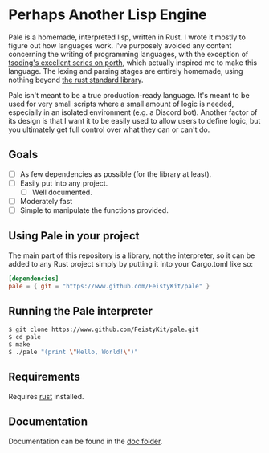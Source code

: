 # Perhaps Another Lisp Engine

Pale is a homemade, interpreted lisp, written in Rust. I wrote it mostly to figure out how languages work. I've purposely avoided any content concerning the writing of programming languages, with the exception of [tsoding's excellent series on porth](https://www.youtube.com/watch?v=8QP2fDBIxjM&list=PLpM-Dvs8t0VbMZA7wW9aR3EtBqe2kinu4), which actually inspired me to make this language. The lexing and parsing stages are entirely homemade, using nothing beyond [the rust standard library](https://doc.rust-lang.org/std/). 

Pale isn't meant to be a true production-ready language. It's meant to be used for very small scripts where a small amount of logic is needed, especially in an isolated environment (e.g. a Discord bot). Another factor of its design is that I want it to be easily used to allow users to define logic, but you ultimately get full control over what they can or can't do. 

## Goals
 - [ ] As few dependencies as possible (for the library at least).
 - [ ] Easily put into any project.
   - [ ] Well documented.
 - [ ] Moderately fast
 - [ ] Simple to manipulate the functions provided.
 
## Using Pale in your project
The main part of this repository is a library, not the interpreter, so it can be added to any Rust project simply by putting it into your Cargo.toml like so:
``` toml
[dependencies]
pale = { git = "https://www.github.com/FeistyKit/pale" }
```

## Running the Pale interpreter
```bash
$ git clone https://www.github.com/FeistyKit/pale.git
$ cd pale
$ make
$ ./pale "(print \"Hello, World!\")"
```

## Requirements
Requires [rust](https://rustup.rs/) installed.

## Documentation
Documentation can be found in the [doc folder](./doc).
